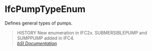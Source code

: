 IfcPumpTypeEnum
===============
Defines general types of pumps.  
  
> HISTORY  New enumeration in IFC2x. SUBMERSIBLEPUMP and SUMPPUMP added in
> IFC4.  
[ _bSI
Documentation_](https://standards.buildingsmart.org/IFC/DEV/IFC4_2/FINAL/HTML/schema/ifchvacdomain/lexical/ifcpumptypeenum.htm)


